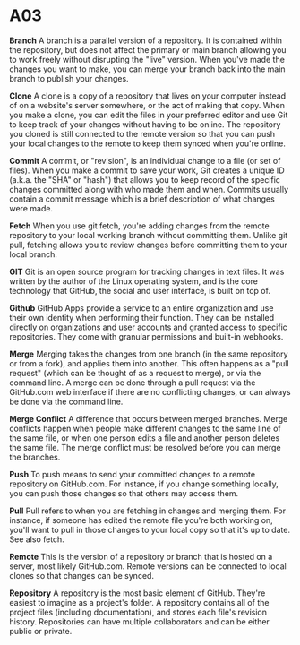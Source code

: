 # A03

**Branch** A branch is a parallel version of a repository. It is contained within the repository, but does not affect the primary or main branch allowing you to work freely without disrupting the "live" version. When you've made the changes you want to make, you can merge your branch back into the main branch to publish your changes.

**Clone** A clone is a copy of a repository that lives on your computer instead of on a website's server somewhere, or the act of making that copy. When you make a clone, you can edit the files in your preferred editor and use Git to keep track of your changes without having to be online. The repository you cloned is still connected to the remote version so that you can push your local changes to the remote to keep them synced when you're online.

**Commit** A commit, or "revision", is an individual change to a file (or set of files). When you make a commit to save your work, Git creates a unique ID (a.k.a. the "SHA" or "hash") that allows you to keep record of the specific changes committed along with who made them and when. Commits usually contain a commit message which is a brief description of what changes were made.

**Fetch** When you use git fetch, you're adding changes from the remote repository to your local working branch without committing them. Unlike git pull, fetching allows you to review changes before committing them to your local branch.

**GIT** Git is an open source program for tracking changes in text files. It was written by the author of the Linux operating system, and is the core technology that GitHub, the social and user interface, is built on top of.

**Github** GitHub Apps provide a service to an entire organization and use their own identity when performing their function. They can be installed directly on organizations and user accounts and granted access to specific repositories. They come with granular permissions and built-in webhooks.

**Merge** Merging takes the changes from one branch (in the same repository or from a fork), and applies them into another. This often happens as a "pull request" (which can be thought of as a request to merge), or via the command line. A merge can be done through a pull request via the GitHub.com web interface if there are no conflicting changes, or can always be done via the command line.

**Merge Conflict** A difference that occurs between merged branches. Merge conflicts happen when people make different changes to the same line of the same file, or when one person edits a file and another person deletes the same file. The merge conflict must be resolved before you can merge the branches.

**Push** To push means to send your committed changes to a remote repository on GitHub.com. For instance, if you change something locally, you can push those changes so that others may access them.

**Pull** Pull refers to when you are fetching in changes and merging them. For instance, if someone has edited the remote file you're both working on, you'll want to pull in those changes to your local copy so that it's up to date. See also fetch.

**Remote** This is the version of a repository or branch that is hosted on a server, most likely GitHub.com. Remote versions can be connected to local clones so that changes can be synced.

**Repository** A repository is the most basic element of GitHub. They're easiest to imagine as a project's folder. A repository contains all of the project files (including documentation), and stores each file's revision history. Repositories can have multiple collaborators and can be either public or private.
